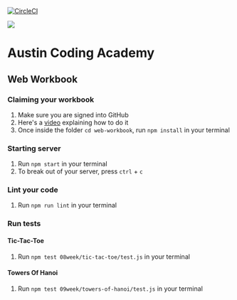 [![CircleCI](https://circleci.com/gh/AustinCodingAcademy/web-workbook.svg?style=svg)](https://circleci.com/gh/AustinCodingAcademy/web-workbook)

![](http://en.gravatar.com/userimage/107370100/a08594145564536138dfaaf072c7b241.png)
# Austin Coding Academy
## Web Workbook
### Claiming your workbook
1. Make sure you are signed into GitHub
1. Here's a [video](https://www.youtube.com/embed/CtKQdoHjt6M) explaining how to do it
1. Once inside the folder `cd web-workbook`, run `npm install` in your terminal

### Starting server
1. Run `npm start` in your terminal
1. To break out of your server, press `ctrl` + `c`

### Lint your code
1. Run `npm run lint` in your terminal

### Run tests
#### Tic-Tac-Toe
1. Run `npm test 08week/tic-tac-toe/test.js` in your terminal

#### Towers Of Hanoi
1. Run `npm test 09week/towers-of-hanoi/test.js` in your terminal
